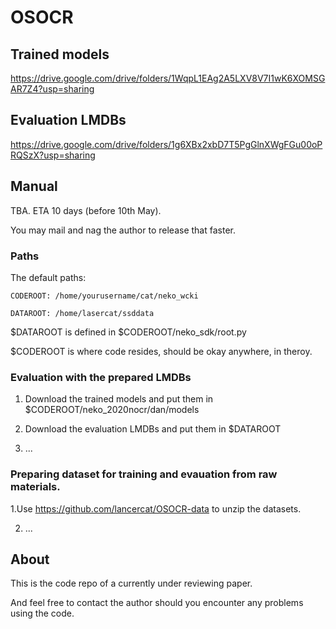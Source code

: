 # OSOCR
## Trained models
https://drive.google.com/drive/folders/1WqpL1EAg2A5LXV8V7I1wK6XOMSGAR7Z4?usp=sharing
## Evaluation LMDBs
https://drive.google.com/drive/folders/1g6XBx2xbD7T5PgGlnXWgFGu00oPRQSzX?usp=sharing
## Manual

TBA. ETA 10 days (before 10th May).

You may mail and nag the author to release that faster. 

### Paths
The default paths:
    
    CODEROOT: /home/yourusername/cat/neko_wcki
    
    DATAROOT: /home/lasercat/ssddata
$DATAROOT is defined in $CODEROOT/neko_sdk/root.py 

$CODEROOT is where code resides, should be okay anywhere, in theroy. 


### Evaluation with the prepared LMDBs
1. Download the trained models and put them in $CODEROOT/neko_2020nocr/dan/models

2. Download the evaluation LMDBs and put them in $DATAROOT

3. ...

### Preparing dataset for training and evauation from raw materials.
1.Use https://github.com/lancercat/OSOCR-data to unzip the datasets.

2. ...

## About
This is the code repo of a currently under reviewing paper. 

And feel free to contact the author should you encounter any problems using the code.
